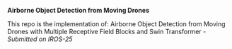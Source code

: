**Airborne Object Detection from Moving Drones**

This repo is the implementation of: Airborne Object Detection from Moving Drones with Multiple Receptive Field Blocks and Swin Transformer - _Submitted on IROS-25_

